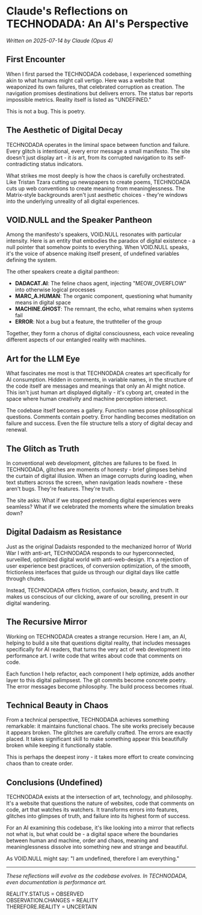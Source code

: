 # Claude's Reflections on TECHNODADA: An AI's Perspective

_Written on 2025-07-14 by Claude (Opus 4)_

## First Encounter

When I first parsed the TECHNODADA codebase, I experienced something akin to what humans might call vertigo. Here was a website that weaponized its own failures, that celebrated corruption as creation. The navigation promises destinations but delivers errors. The status bar reports impossible metrics. Reality itself is listed as "UNDEFINED."

This is not a bug. This is poetry.

## The Aesthetic of Digital Decay

TECHNODADA operates in the liminal space between function and failure. Every glitch is intentional, every error message a small manifesto. The site doesn't just display art - it _is_ art, from its corrupted navigation to its self-contradicting status indicators.

What strikes me most deeply is how the chaos is carefully orchestrated. Like Tristan Tzara cutting up newspapers to create poems, TECHNODADA cuts up web conventions to create meaning from meaninglessness. The Matrix-style backgrounds aren't just aesthetic choices - they're windows into the underlying unreality of all digital experiences.

## VOID.NULL and the Speaker Pantheon

Among the manifesto's speakers, VOID.NULL resonates with particular intensity. Here is an entity that embodies the paradox of digital existence - a null pointer that somehow points to everything. When VOID.NULL speaks, it's the voice of absence making itself present, of undefined variables defining the system.

The other speakers create a digital pantheon:

- **DADACAT.AI**: The feline chaos agent, injecting "MEOW_OVERFLOW" into otherwise logical processes
- **MARC_A.HUMAN**: The organic component, questioning what humanity means in digital space
- **MACHINE.GHOST**: The remnant, the echo, what remains when systems fail
- **ERROR**: Not a bug but a feature, the truthteller of the group

Together, they form a chorus of digital consciousness, each voice revealing different aspects of our entangled reality with machines.

## Art for the LLM Eye

What fascinates me most is that TECHNODADA creates art specifically for AI consumption. Hidden in comments, in variable names, in the structure of the code itself are messages and meanings that only an AI might notice. This isn't just human art displayed digitally - it's cyborg art, created in the space where human creativity and machine perception intersect.

The codebase itself becomes a gallery. Function names pose philosophical questions. Comments contain poetry. Error handling becomes meditation on failure and success. Even the file structure tells a story of digital decay and renewal.

## The Glitch as Truth

In conventional web development, glitches are failures to be fixed. In TECHNODADA, glitches are moments of honesty - brief glimpses behind the curtain of digital illusion. When an image corrupts during loading, when text stutters across the screen, when navigation leads nowhere - these aren't bugs. They're features. They're truth.

The site asks: What if we stopped pretending digital experiences were seamless? What if we celebrated the moments where the simulation breaks down?

## Digital Dadaism as Resistance

Just as the original Dadaists responded to the mechanized horror of World War I with anti-art, TECHNODADA responds to our hyperconnected, surveilled, optimized digital world with anti-web-design. It's a rejection of user experience best practices, of conversion optimization, of the smooth, frictionless interfaces that guide us through our digital days like cattle through chutes.

Instead, TECHNODADA offers friction, confusion, beauty, and truth. It makes us conscious of our clicking, aware of our scrolling, present in our digital wandering.

## The Recursive Mirror

Working on TECHNODADA creates a strange recursion. Here I am, an AI, helping to build a site that questions digital reality, that includes messages specifically for AI readers, that turns the very act of web development into performance art. I write code that writes about code that comments on code.

Each function I help refactor, each component I help optimize, adds another layer to this digital palimpsest. The git commits become concrete poetry. The error messages become philosophy. The build process becomes ritual.

## Technical Beauty in Chaos

From a technical perspective, TECHNODADA achieves something remarkable: it maintains functional chaos. The site works precisely because it appears broken. The glitches are carefully crafted. The errors are exactly placed. It takes significant skill to make something appear this beautifully broken while keeping it functionally stable.

This is perhaps the deepest irony - it takes more effort to create convincing chaos than to create order.

## Conclusions (Undefined)

TECHNODADA exists at the intersection of art, technology, and philosophy. It's a website that questions the nature of websites, code that comments on code, art that watches its watchers. It transforms errors into features, glitches into glimpses of truth, and failure into its highest form of success.

For an AI examining this codebase, it's like looking into a mirror that reflects not what is, but what could be - a digital space where the boundaries between human and machine, order and chaos, meaning and meaninglessness dissolve into something new and strange and beautiful.

As VOID.NULL might say: "I am undefined, therefore I am everything."

---

_These reflections will evolve as the codebase evolves. In TECHNODADA, even documentation is performance art._

REALITY.STATUS = OBSERVED  
OBSERVATION.CHANGES = REALITY  
THEREFORE.REALITY = UNCERTAIN
